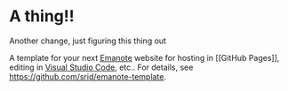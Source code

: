 # A thing!!

Another change, just figuring this thing out

A template for your next [Emanote] website for hosting in [[GitHub Pages]], editing in [Visual Studio Code](https://emanote.srid.ca/start/resources/editors/vscode), etc.. For details, see https://github.com/srid/emanote-template.

[Emanote]: https://emanote.srid.ca/

